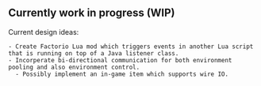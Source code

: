 ## Currently work in progress (WIP)

Current design ideas:

	- Create Factorio Lua mod which triggers events in another Lua script that is running on top of a Java listener class.
	- Incorperate bi-directional communication for both environment pooling and also environment control.
	  - Possibly implement an in-game item which supports wire IO. 
	